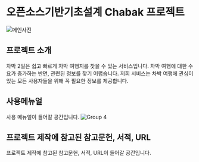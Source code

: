 # 오픈소스기반기초설계 Chabak 프로젝트
![메인사진](https://user-images.githubusercontent.com/65716143/101370276-a49b2380-38ec-11eb-8d2c-5e5c10a35e3a.png)
## 프로젝트 소개
차박 2일은 쉽고 빠르게 차박 여행지를 찾을 수 있는 서비스입니다. 차박 여행에 대한 수요가 증가하는 반면, 관련된 정보를 찾기 어렵습니다. 저희 서비스는 차박 여행에 관심이 있는 모든 사용자들을 위해 꼭 필요한 정보를 제공합니다.

## 사용메뉴얼
사용 메뉴얼이 들어갈 공간입니다.
![Group 4](https://user-images.githubusercontent.com/65716143/100766677-4083e580-343c-11eb-8719-1181ab438fac.png)

## 프로젝트 제작에 참고된 참고문헌, 서적, URL
프로젝트 제작에 참고된 참고문헌, 서적, URL이 들어갈 공간입니다.
